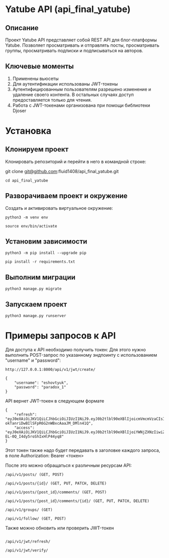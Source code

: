 # Yatube API (api_final_yatube)

## Описание

Проект Yatube API представляет собой REST API для блог-платформы Yatube.
Позволяет просматривать и отправлять посты, просматривать группы, просматривать подписки и подписываться на авторов.

## Ключевые моменты

1. Применены вьюсеты
2. Для аутентификации использованы JWT-токены
3. Аутентифицированным пользователям разрешено изменение и удаление своего контента. В остальных случаях доступ предоставляется только для чтения.
4. Работа с JWT-токенами организована при помощи библиотеки Djoser

# Установка

## Клонируем проект

Клонировать репозиторий и перейти в него в командной строке:

git clone git@github.com:fluid1408/api_final_yatube.git

```
cd api_final_yatube
```

## Разворачиваем проект и окружение

Cоздать и активировать виртуальное окружение:

```
python3 -m venv env
```

```
source env/bin/activate
```

 ## Установим зависимости

```
python3 -m pip install --upgrade pip
```

```
pip install -r requirements.txt
```

 ## Выполним миграции

```
python3 manage.py migrate
```

 ## Запускаем проект

```
python3 manage.py runserver
```
# Примеры запросов к API

Для доступа к API необходимо получить токен:
Для этого нужно выполнить POST-запрос по указанному эндпоинту с использованием "username" и "password":
```
http://127.0.0.1:8000/api/v1/jwt/create/
```
```
{
    "username": "eshovtyuk",
    "password": "paradox_1"
}
```
API вернет JWT-токен в следующем формате
```
{
    "refresh": "eyJ0eXAiOiJKV1QiLCJhbGciOiJIUzI1NiJ9.eyJ0b2tlbl90eXBlIjoicmVmcmVzaCIsImV4cCI6MTY3MDMyNDk0MCwianRpIjoiNGE2OGFlZjFjNTU0NDY3YTg4MTljZmM1ZmQ2ZDkzZGEiLCJ1c2VyX2lkIjoxfQ.W_Hbq-okTanriDwBIlSFpR6G2nWBxcAaaJM_DMln41Q",
    "access": "eyJ0eXAiOiJKV1QiLCJhbGciOiJIUzI1NiJ9.eyJ0b2tlbl90eXBlIjoiYWNjZXNzIiwiZXhwIjoxNjcwMzI0OTQwLCJqdGkiOiI1NDQzMjUyNmUxZTI0MDQxOWQ3ODlhZThjYzM1Y2I2MyIsInVzZXJfaWQiOjF9.xDYiUYNfzJbKztMSn-EL-0Q_I4dy5roShIxHlP44yq8"
}
```

Этот токен также надо будет передавать в заголовке каждого запроса, в поле Authorization: Bearer <токен>

После это можно обращаться к различным ресурсам API:

```
/api/v1/posts/ (GET, POST)

/api/v1/posts/{id}/ (GET, PUT, PATCH, DELETE)

/api/v1/posts/{post_id}/comments/ (GET, POST)

/api/v1/posts/{post_id}/comments/{id}/ (GET, PUT, PATCH, DELETE)

/api/v1/groups/ (GET)

/api/v1/follow/ (GET, POST)
```

Также можно обновить или проверить JWT-токен

```

/api/v1/jwt/refresh/

/api/v1/jwt/verify/
```
